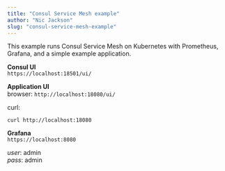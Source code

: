 ```yaml
---
title: "Consul Service Mesh example"
author: "Nic Jackson"
slug: "consul-service-mesh-example"
---
```


This example runs Consul Service Mesh on Kubernetes with Prometheus, Grafana, and a simple example application.

**Consul UI**  
`https://localhost:18501/ui/`

**Application UI**  
browser: `http://localhost:18080/ui/`

curl:  
```
curl http://localhost:18080
```

**Grafana**  
`https://localhost:8080`

*user*: admin  
*pass*: admin